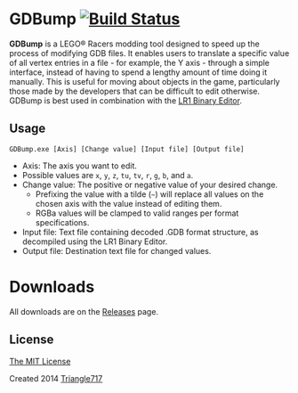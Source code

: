 # GDBump [![Build Status](https://travis-ci.org/le717/GDBump.svg)](https://travis-ci.org/le717/GDBump) #

**GDBump** is a LEGO&reg; Racers modding tool designed to speed up the process of modifying GDB files. It enables users to translate a specific value of all vertex entries in a file - for example, the Y axis - through a simple interface, instead of having to spend a lengthy amount of time doing it manually. This is useful for moving about objects in the game, particularly those made by the developers that can be difficult to edit otherwise. GDBump is best used in combination with the [LR1 Binary Editor](http://www.rockraidersunited.com/topic/4367-binary-file-editor/).

## Usage ##
```
GDBump.exe [Axis] [Change value] [Input file] [Output file]
```

* Axis: The axis you want to edit.
* Possible values are `x`, `y`, `z`, `tu`, `tv`, `r`, `g`, `b`, and `a`.
* Change value: The positive or negative value of your desired change.
  * Prefixing the value with a tilde (`~`) will replace all values on the chosen axis with the value instead of editing them.
  * RGBa values will be clamped to valid ranges per format specifications.
* Input file: Text file containing decoded .GDB format structure, as decompiled using the LR1 Binary Editor.
* Output file: Destination text file for changed values.

# Downloads ##
All downloads are on the [Releases](https://github.com/le717/GDBump/releases) page.

## License ##
[The MIT License](LICENSE)

Created 2014 [Triangle717](http://le717.github.io)

